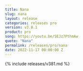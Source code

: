 ```yaml
---
title: Nana
slug: nana
layout: release
categories: releases pro
version: v3.8.1
product: pro
song: https://youtu.be/SEJz7PthmAw
quote: "Nana"
permalink: /releases/pro/nana
date: 2022-11-17 00:00:00 Z
---
```

{% include releases/v381.md %}
